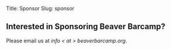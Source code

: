 Title: Sponsor
Slug: sponsor

## Interested in Sponsoring Beaver Barcamp? 

Please email us at *info < at > beaverbarcamp.org*.
